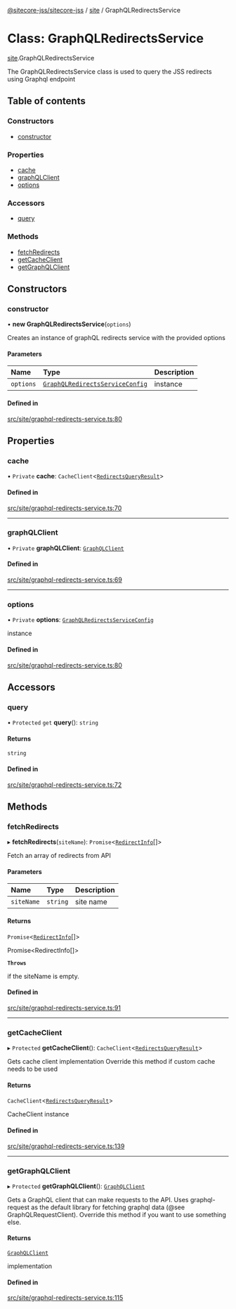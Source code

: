 [@sitecore-jss/sitecore-jss](../README.md) / [site](../modules/site.md) / GraphQLRedirectsService

# Class: GraphQLRedirectsService

[site](../modules/site.md).GraphQLRedirectsService

The GraphQLRedirectsService class is used to query the JSS redirects using Graphql endpoint

## Table of contents

### Constructors

- [constructor](site.GraphQLRedirectsService.md#constructor)

### Properties

- [cache](site.GraphQLRedirectsService.md#cache)
- [graphQLClient](site.GraphQLRedirectsService.md#graphqlclient)
- [options](site.GraphQLRedirectsService.md#options)

### Accessors

- [query](site.GraphQLRedirectsService.md#query)

### Methods

- [fetchRedirects](site.GraphQLRedirectsService.md#fetchredirects)
- [getCacheClient](site.GraphQLRedirectsService.md#getcacheclient)
- [getGraphQLClient](site.GraphQLRedirectsService.md#getgraphqlclient)

## Constructors

### constructor

• **new GraphQLRedirectsService**(`options`)

Creates an instance of graphQL redirects service with the provided options

#### Parameters

| Name | Type | Description |
| :------ | :------ | :------ |
| `options` | [`GraphQLRedirectsServiceConfig`](../modules/site.md#graphqlredirectsserviceconfig) | instance |

#### Defined in

[src/site/graphql-redirects-service.ts:80](https://github.com/Sitecore/jss/blob/af0e5cf02/packages/sitecore-jss/src/site/graphql-redirects-service.ts#L80)

## Properties

### cache

• `Private` **cache**: `CacheClient`\<[`RedirectsQueryResult`](../modules/site.md#redirectsqueryresult)\>

#### Defined in

[src/site/graphql-redirects-service.ts:70](https://github.com/Sitecore/jss/blob/af0e5cf02/packages/sitecore-jss/src/site/graphql-redirects-service.ts#L70)

___

### graphQLClient

• `Private` **graphQLClient**: [`GraphQLClient`](../interfaces/index.GraphQLClient.md)

#### Defined in

[src/site/graphql-redirects-service.ts:69](https://github.com/Sitecore/jss/blob/af0e5cf02/packages/sitecore-jss/src/site/graphql-redirects-service.ts#L69)

___

### options

• `Private` **options**: [`GraphQLRedirectsServiceConfig`](../modules/site.md#graphqlredirectsserviceconfig)

instance

#### Defined in

[src/site/graphql-redirects-service.ts:80](https://github.com/Sitecore/jss/blob/af0e5cf02/packages/sitecore-jss/src/site/graphql-redirects-service.ts#L80)

## Accessors

### query

• `Protected` `get` **query**(): `string`

#### Returns

`string`

#### Defined in

[src/site/graphql-redirects-service.ts:72](https://github.com/Sitecore/jss/blob/af0e5cf02/packages/sitecore-jss/src/site/graphql-redirects-service.ts#L72)

## Methods

### fetchRedirects

▸ **fetchRedirects**(`siteName`): `Promise`\<[`RedirectInfo`](../modules/site.md#redirectinfo)[]\>

Fetch an array of redirects from API

#### Parameters

| Name | Type | Description |
| :------ | :------ | :------ |
| `siteName` | `string` | site name |

#### Returns

`Promise`\<[`RedirectInfo`](../modules/site.md#redirectinfo)[]\>

Promise<RedirectInfo[]>

**`Throws`**

if the siteName is empty.

#### Defined in

[src/site/graphql-redirects-service.ts:91](https://github.com/Sitecore/jss/blob/af0e5cf02/packages/sitecore-jss/src/site/graphql-redirects-service.ts#L91)

___

### getCacheClient

▸ `Protected` **getCacheClient**(): `CacheClient`\<[`RedirectsQueryResult`](../modules/site.md#redirectsqueryresult)\>

Gets cache client implementation
Override this method if custom cache needs to be used

#### Returns

`CacheClient`\<[`RedirectsQueryResult`](../modules/site.md#redirectsqueryresult)\>

CacheClient instance

#### Defined in

[src/site/graphql-redirects-service.ts:139](https://github.com/Sitecore/jss/blob/af0e5cf02/packages/sitecore-jss/src/site/graphql-redirects-service.ts#L139)

___

### getGraphQLClient

▸ `Protected` **getGraphQLClient**(): [`GraphQLClient`](../interfaces/index.GraphQLClient.md)

Gets a GraphQL client that can make requests to the API. Uses graphql-request as the default
library for fetching graphql data (@see GraphQLRequestClient). Override this method if you
want to use something else.

#### Returns

[`GraphQLClient`](../interfaces/index.GraphQLClient.md)

implementation

#### Defined in

[src/site/graphql-redirects-service.ts:115](https://github.com/Sitecore/jss/blob/af0e5cf02/packages/sitecore-jss/src/site/graphql-redirects-service.ts#L115)
